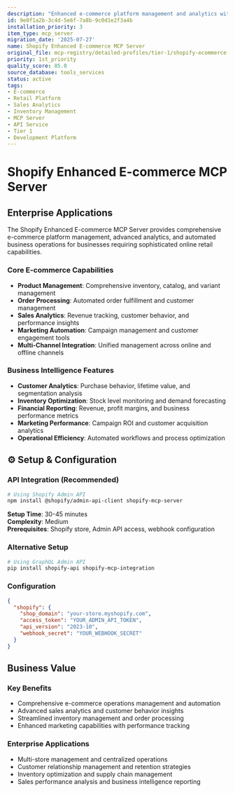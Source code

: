 ```yaml
---
description: "Enhanced e-commerce platform management and analytics with MCP integration"
id: 9e0f1a2b-3c4d-5e6f-7a8b-9c0d1e2f3a4b
installation_priority: 3
item_type: mcp_server
migration_date: '2025-07-27'
name: Shopify Enhanced E-commerce MCP Server
original_file: mcp-registry/detailed-profiles/tier-1/shopify-ecommerce-platform-profile.md
priority: 1st_priority
quality_score: 85.0
source_database: tools_services
status: active
tags:
- E-commerce
- Retail Platform
- Sales Analytics
- Inventory Management
- MCP Server
- API Service
- Tier 1
- Development Platform
---
```


# Shopify Enhanced E-commerce MCP Server

## Enterprise Applications

The Shopify Enhanced E-commerce MCP Server provides comprehensive e-commerce platform management, advanced analytics, and automated business operations for businesses requiring sophisticated online retail capabilities.

### Core E-commerce Capabilities
- **Product Management**: Comprehensive inventory, catalog, and variant management
- **Order Processing**: Automated order fulfillment and customer management
- **Sales Analytics**: Revenue tracking, customer behavior, and performance insights
- **Marketing Automation**: Campaign management and customer engagement tools
- **Multi-Channel Integration**: Unified management across online and offline channels

### Business Intelligence Features
- **Customer Analytics**: Purchase behavior, lifetime value, and segmentation analysis
- **Inventory Optimization**: Stock level monitoring and demand forecasting
- **Financial Reporting**: Revenue, profit margins, and business performance metrics
- **Marketing Performance**: Campaign ROI and customer acquisition analytics
- **Operational Efficiency**: Automated workflows and process optimization

## ⚙️ Setup & Configuration

### API Integration (Recommended)

```bash
# Using Shopify Admin API
npm install @shopify/admin-api-client shopify-mcp-server
```

**Setup Time**: 30-45 minutes  
**Complexity**: Medium  
**Prerequisites**: Shopify store, Admin API access, webhook configuration

### Alternative Setup

```bash
# Using GraphQL Admin API
pip install shopify-api shopify-mcp-integration
```

### Configuration

```json
{
  "shopify": {
    "shop_domain": "your-store.myshopify.com",
    "access_token": "YOUR_ADMIN_API_TOKEN",
    "api_version": "2023-10",
    "webhook_secret": "YOUR_WEBHOOK_SECRET"
  }
}
```

## Business Value

### Key Benefits
- Comprehensive e-commerce operations management and automation
- Advanced sales analytics and customer behavior insights
- Streamlined inventory management and order processing
- Enhanced marketing capabilities with performance tracking

### Enterprise Applications
- Multi-store management and centralized operations
- Customer relationship management and retention strategies
- Inventory optimization and supply chain management
- Sales performance analysis and business intelligence reporting